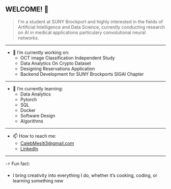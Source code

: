 ## WELCOME! 👋

> I'm a student at SUNY Brockport and highly interested in the fields of Artificial Intelligence and Data Science, currently conducting research on AI in medical applications particulary convolutional neural networks.
<!--
**CMesiti/CMesiti** is a ✨ _special_ ✨ repository because its `README.md` (this file) appears on your GitHub profile.
-->
---

- 🔭 I’m currently working on:
  - OCT image Classification Independent Study
  - Data Analytics On Crypto Dataset
  - Designing Reservations Application
  - Backend Development for SUNY Brockports SIGAI Chapter

--- 

- 🌱 I’m currently learning:
    - Data Analytics
    - Pytorch
    - SQL
    - Docker
    - Software Design
    - Algorithms

---

- 📫 How to reach me:
  - CalebMesiti3@gmail.com
  - [LinkedIn](https://www.linkedin.com/in/caleb-mesiti-a18043232/)

---

-⚡ Fun fact:
  - I bring creativity into everything I do, whether it’s cooking, coding, or learning something new
